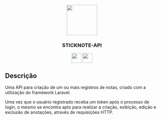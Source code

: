 <p align="center">
    <img align="center" src="https://cdn-icons-png.flaticon.com/512/3209/3209265.png" width="100" style="display:block; margin:auto;">
</p>  
<h3 align="center">STICKNOTE-API</h3>
<p align="center">
  <img align="center" width="32" src="https://user-images.githubusercontent.com/101376482/196245252-c221657b-1fcc-4415-a8c0-304afab1f7db.svg">
  <img align="center" width="32" src="https://user-images.githubusercontent.com/101376482/196243927-bd05d72c-8a15-4fa9-a041-afe7deb8239c.svg">
</p>


## Descrição

<p>Uma API para criação de um ou mais registros de notas, criado com a utilização do framework Laravel.</p>
<p>Uma vez que o usuário registrado receba um token após o processo de login, o mesmo se encontra apto para realizar a criação, exibição, edição e exclusão de anotações, através de requisições HTTP.</p>

